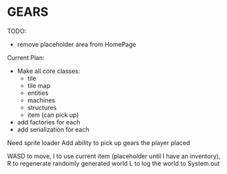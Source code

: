 # GEARS

TODO:
* remove placeholder area from HomePage

Current Plan:
* Make all core classes:
    * tile
    * tile map
    * entities
    * machines
    * structures
    * item (can pick up)
* add factories for each
* add serialization for each

Need sprite loader
Add ability to pick up gears the player placed

WASD to move,
I to use current item (placeholder until I have an inventory), 
R to regenerate randomly generated world
L to log the world to System.out